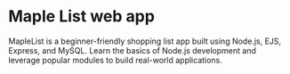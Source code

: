 # Maple List web app
MapleList is a beginner-friendly shopping list app built using Node.js, EJS, Express, and MySQL. Learn the basics of Node.js development and leverage popular modules to build real-world applications. 

